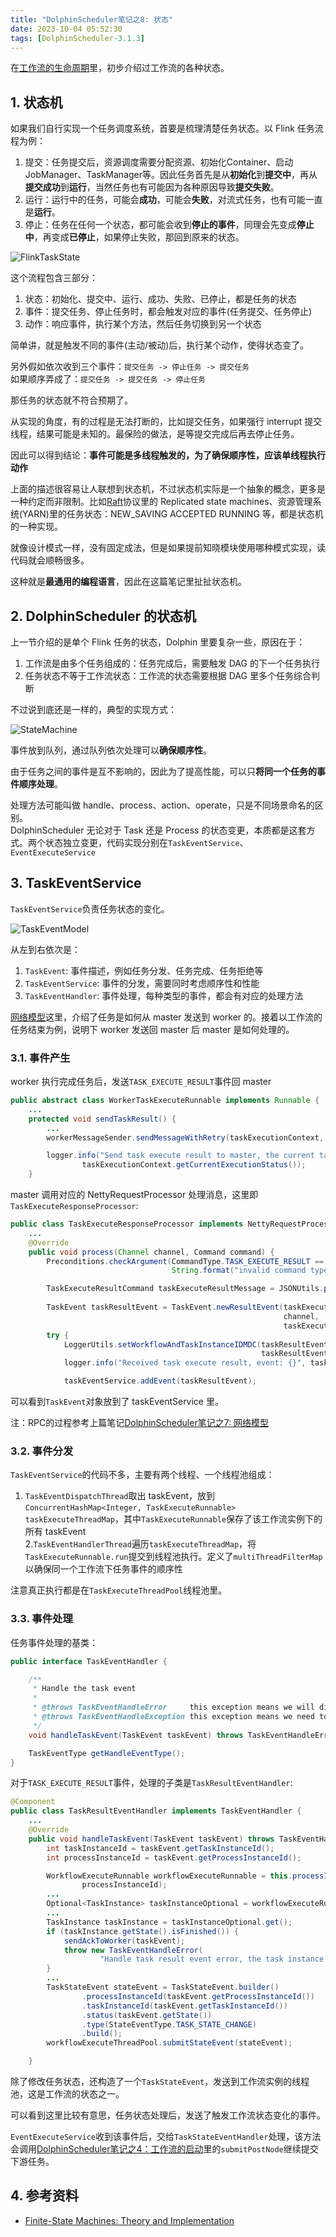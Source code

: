 ```yaml
---
title: "DolphinScheduler笔记之8: 状态"
date: 2023-10-04 05:52:30
tags: [DolphinScheduler-3.1.3]
---
```


在[工作流的生命周期](https://izualzhy.cn/ds-process-lifecycle)里，初步介绍过工作流的各种状态。

## 1. 状态机

如果我们自行实现一个任务调度系统，首要是梳理清楚任务状态。以 Flink 任务流程为例：

1. 提交：任务提交后，资源调度需要分配资源、初始化Container、启动JobManager、TaskManager等。因此任务首先是从**初始化**到**提交中**，再从**提交成功**到**运行**，当然任务也有可能因为各种原因导致**提交失败**。   
2. 运行：运行中的任务，可能会**成功**，可能会**失败**，对流式任务，也有可能一直是**运行**。   
3. 停止：任务在任何一个状态，都可能会收到**停止的事件**，同理会先变成**停止中**，再变成**已停止**，如果停止失败，那回到原来的状态。    

![FlinkTaskState](/assets/images/dolphin/dolphin/flink-task-state.png)

这个流程包含三部分：  
1. 状态：初始化、提交中、运行、成功、失败、已停止，都是任务的状态   
2. 事件：提交任务、停止任务时，都会触发对应的事件(任务提交、任务停止)   
3. 动作：响应事件，执行某个方法，然后任务切换到另一个状态   

简单讲，就是触发不同的事件(主动/被动)后，执行某个动作，使得状态变了。  

另外假如依次收到三个事件：`提交任务 -> 停止任务 -> 提交任务`   
如果顺序弄成了：`提交任务 -> 提交任务 -> 停止任务`     

那任务的状态就不符合预期了。   

从实现的角度，有的过程是无法打断的，比如提交任务，如果强行 interrupt 提交线程，结果可能是未知的。最保险的做法，是等提交完成后再去停止任务。

因此可以得到结论：**事件可能是多线程触发的，为了确保顺序性，应该单线程执行动作**   

上面的描述很容易让人联想到状态机，不过状态机实际是一个抽象的概念，更多是一种约定而非限制。比如[Raft](https://izualzhy.cn/notes-on-raft)协议里的 Replicated state machines、资源管理系统(YARN)里的任务状态：NEW_SAVING ACCEPTED RUNNING 等，都是状态机的一种实现。  

就像设计模式一样，没有固定成法，但是如果提前知晓模块使用哪种模式实现，读代码就会顺畅很多。  

这种就是**最通用的编程语言**，因此在这篇笔记里扯扯状态机。

## 2. DolphinScheduler 的状态机

上一节介绍的是单个 Flink 任务的状态，Dolphin 里要复杂一些，原因在于：   
1. 工作流是由多个任务组成的：任务完成后，需要触发 DAG 的下一个任务执行   
2. 任务状态不等于工作流状态：工作流的状态需要根据 DAG 里多个任务综合判断    

不过说到底还是一样的，典型的实现方式：   

![StateMachine](/assets/images/dolphin/dolphin/state-machine.png)

事件放到队列，通过队列依次处理可以**确保顺序性**。

由于任务之间的事件是互不影响的，因此为了提高性能，可以只**将同一个任务的事件顺序处理**。   

处理方法可能叫做 handle、process、action、operate，只是不同场景命名的区别。    
DolphinScheduler 无论对于 Task 还是 Process 的状态变更，本质都是这套方式。两个状态独立变更，代码实现分别在`TaskEventService`、`EventExecuteService`    

## 3. TaskEventService

`TaskEventService`负责任务状态的变化。

![TaskEventModel](/assets/images/dolphin/dolphin/task-event-model.png)

从左到右依次是：  
1. `TaskEvent`: 事件描述，例如任务分发、任务完成、任务拒绝等       
2. `TaskEventService`: 事件的分发，需要同时考虑顺序性和性能   
3. `TaskEventHandler`: 事件处理，每种类型的事件，都会有对应的处理方法     

[网络模型](https://izualzhy.cn/ds-net-model)这里，介绍了任务是如何从 master 发送到 worker 的。接着以工作流的任务结束为例，说明下 worker 发送回 master 后 master 是如何处理的。    

### 3.1. 事件产生   

worker 执行完成任务后，发送`TASK_EXECUTE_RESULT`事件回 master

```java
public abstract class WorkerTaskExecuteRunnable implements Runnable {
	...
    protected void sendTaskResult() {
        ...
        workerMessageSender.sendMessageWithRetry(taskExecutionContext, masterAddress, CommandType.TASK_EXECUTE_RESULT);

        logger.info("Send task execute result to master, the current task status: {}",
                taskExecutionContext.getCurrentExecutionStatus());
    }
```

master 调用对应的 NettyRequestProcessor 处理消息，这里即`TaskExecuteResponseProcessor`:

```java
public class TaskExecuteResponseProcessor implements NettyRequestProcessor {
	...
    @Override
    public void process(Channel channel, Command command) {
        Preconditions.checkArgument(CommandType.TASK_EXECUTE_RESULT == command.getType(),
                                    String.format("invalid command type : %s", command.getType()));

        TaskExecuteResultCommand taskExecuteResultMessage = JSONUtils.parseObject(command.getBody(),
                                                                                  TaskExecuteResultCommand.class);
        TaskEvent taskResultEvent = TaskEvent.newResultEvent(taskExecuteResultMessage,
                                                             channel,
                                                             taskExecuteResultMessage.getMessageSenderAddress());
        try {
            LoggerUtils.setWorkflowAndTaskInstanceIDMDC(taskResultEvent.getProcessInstanceId(),
                                                        taskResultEvent.getTaskInstanceId());
            logger.info("Received task execute result, event: {}", taskResultEvent);

            taskEventService.addEvent(taskResultEvent);
```

可以看到`TaskEvent`对象放到了 taskEventService 里。

注：RPC的过程参考上篇笔记[DolphinScheduler笔记之7: 网络模型](https://izualzhy.cn/ds-net-model)

### 3.2. 事件分发   

`TaskEventService`的代码不多，主要有两个线程、一个线程池组成：

1. `TaskEventDispatchThread`取出 taskEvent，放到`ConcurrentHashMap<Integer, TaskExecuteRunnable> taskExecuteThreadMap`，其中`TaskExecuteRunnable`保存了该工作流实例下的所有 taskEvent    
2.`TaskEventHandlerThread`遍历`taskExecuteThreadMap`，将`TaskExecuteRunnable.run`提交到线程池执行。定义了`multiThreadFilterMap`以确保同一个工作流下任务事件的顺序性         

注意真正执行都是在`TaskExecuteThreadPool`线程池里。

### 3.3. 事件处理   

任务事件处理的基类：

```java
public interface TaskEventHandler {

    /**
     * Handle the task event
     *
     * @throws TaskEventHandleError     this exception means we will discord this event.
     * @throws TaskEventHandleException this exception means we need to retry this event
     */
    void handleTaskEvent(TaskEvent taskEvent) throws TaskEventHandleError, TaskEventHandleException;

    TaskEventType getHandleEventType();
}
```

对于`TASK_EXECUTE_RESULT`事件，处理的子类是`TaskResultEventHandler`:

```java
@Component
public class TaskResultEventHandler implements TaskEventHandler {
	...
    @Override
    public void handleTaskEvent(TaskEvent taskEvent) throws TaskEventHandleError, TaskEventHandleException {
        int taskInstanceId = taskEvent.getTaskInstanceId();
        int processInstanceId = taskEvent.getProcessInstanceId();

        WorkflowExecuteRunnable workflowExecuteRunnable = this.processInstanceExecCacheManager.getByProcessInstanceId(
                processInstanceId);
        ...
        Optional<TaskInstance> taskInstanceOptional = workflowExecuteRunnable.getTaskInstance(taskInstanceId);
        ...
        TaskInstance taskInstance = taskInstanceOptional.get();
        if (taskInstance.getState().isFinished()) {
            sendAckToWorker(taskEvent);
            throw new TaskEventHandleError(
                    "Handle task result event error, the task instance is already finished, will discord this event");
        }
        ...
        TaskStateEvent stateEvent = TaskStateEvent.builder()
                .processInstanceId(taskEvent.getProcessInstanceId())
                .taskInstanceId(taskEvent.getTaskInstanceId())
                .status(taskEvent.getState())
                .type(StateEventType.TASK_STATE_CHANGE)
                .build();
        workflowExecuteThreadPool.submitStateEvent(stateEvent);

    }
```

除了修改任务状态，还构造了一个`TaskStateEvent`，发送到工作流实例的线程池，这是工作流的状态之一。

可以看到这里比较有意思，任务状态处理后，发送了触发工作流状态变化的事件。

`EventExecuteService`收到该事件后，交给`TaskStateEventHandler`处理，该方法会调用[DolphinScheduler笔记之4：工作流的启动](https://izualzhy.cn/ds-how-process-start)里的`submitPostNode`继续提交下游任务。

## 4. 参考资料
+ [Finite-State Machines: Theory and Implementation](https://code.tutsplus.com/finite-state-machines-theory-and-implementation--gamedev-11867t)   
